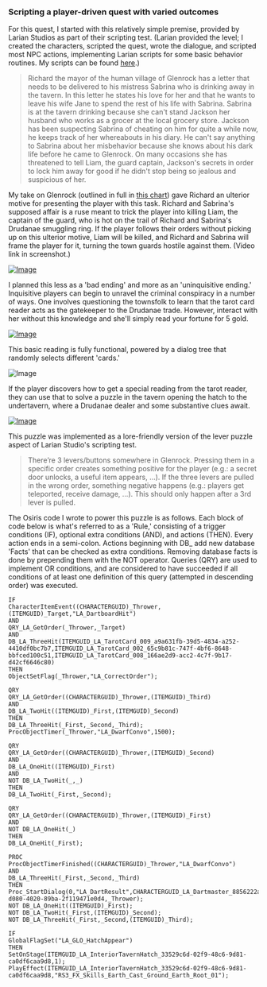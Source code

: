 ### Scripting a player-driven quest with varied outcomes

For this quest, I started with this relatively simple premise, provided by Larian Studios as part of their scripting test. (Larian provided the level; I created the characters, scripted the quest, wrote the dialogue, and scripted most NPC actions, implementing Larian scripts for some basic behavior routines. My scripts can be found [here](https://github.com/spncrptrsn/Data/tree/master/Mods/MoreTalents_54afc9c4-fb0d-3546-1465-4c6b3a0d4d1c/Story/RawFiles/Goals).)

>Richard the mayor of the human village of Glenrock has a letter that needs to be delivered to his mistress Sabrina who is drinking away in the tavern. In this letter he states his love for her and that he wants to leave his wife Jane to spend the rest of his life with Sabrina. Sabrina is at the tavern drinking because she can't stand Jackson her husband who works as a grocer at the local grocery store. Jackson has been suspecting Sabrina of cheating on him for quite a while now, he keeps track of her whereabouts in his diary. He can't say anything to Sabrina about her misbehavior because she knows about his dark life before he came to Glenrock. On many occasions she has threatened to tell Liam, the guard captain, Jackson's secrets in order to lock him away for good if he didn't stop being so jealous and suspicious of her.

My take on Glenrock (outlined in full in [this chart](https://www.lucidchart.com/documents/view/04bf2714-35b7-4376-a7ae-37b7e30ab1db/0#)) gave Richard an ulterior motive for presenting the player with this task. Richard and Sabrina's supposed affair is a ruse meant to trick the player into killing Liam, the captain of the guard, who is hot on the trail of Richard and Sabrina's Drudanae smuggling ring. If the player follows their orders without picking up on this ulterior motive, Liam will be killed, and Richard and Sabrina will frame the player for it, turning the town guards hostile against them. (Video link in screenshot.)

[![Image](https://i.imgur.com/PShGSCj.jpg)](https://youtu.be/h333WE04yDA)

I planned this less as a 'bad ending' and more as an 'uninquisitive ending.' Inquisitive players can begin to unravel the criminal conspiracy in a number of ways. One involves questioning the townsfolk to learn that the tarot card reader acts as the gatekeeper to the Drudanae trade. However, interact with her without this knowledge and she'll simply read your fortune for 5 gold.

[![Image](https://i.imgur.com/u4f2gh5.jpg)](https://youtu.be/xiIFsEYd0Lk)

This basic reading is fully functional, powered by a dialog tree that randomly selects different 'cards.'

![Image](https://i.imgur.com/uBkqs1v.png)

If the player discovers how to get a special reading from the tarot reader, they can use that to solve a puzzle in the tavern opening the hatch to the undertavern, where a Drudanae dealer and some substantive clues await.

[![Image](https://i.imgur.com/3eKaEHo.jpg)](https://www.youtube.com/watch?v=tboJ14PlJnw)

This puzzle was implemented as a lore-friendly version of the lever puzzle aspect of Larian Studio's scripting test.

>There’re 3 levers/buttons somewhere in Glenrock. Pressing them in a specific order creates something positive for the player (e.g.: a secret door unlocks, a useful item appears, ...). If the three levers are pulled in the wrong order, something negative happens (e.g.: players get teleported, receive damage, ...). This should only happen after a 3rd lever is pulled.

The Osiris code I wrote to power this puzzle is as follows. Each block of code below is what's referred to as a 'Rule,' consisting of a trigger conditions (IF), optional extra conditions (AND), and actions (THEN). Every action ends in a semi-colon. Actions beginning with DB_ add new database 'Facts' that can be checked as extra conditions. Removing database facts is done by prepending them with the NOT operator. Queries (QRY) are used to implement OR conditions, and are considered to have succeeded if all conditions of at least one definition of this query (attempted in descending order) was executed.

```
IF 
CharacterItemEvent((CHARACTERGUID)_Thrower,(ITEMGUID)_Target,"LA_DartboardHit")
AND
QRY_LA_GetOrder(_Thrower,_Target)
AND
DB_LA_ThreeHit(ITEMGUID_LA_TarotCard_009_a9a631fb-39d5-4834-a252-4410df0bc7b7,ITEMGUID_LA_TarotCard_002_65c9b81c-747f-4bf6-8648-bbfced100c51,ITEMGUID_LA_TarotCard_008_166ae2d9-acc2-4c7f-9b17-d42cf6646c80)
THEN
ObjectSetFlag(_Thrower,"LA_CorrectOrder");

QRY
QRY_LA_GetOrder((CHARACTERGUID)_Thrower,(ITEMGUID)_Third)
AND
DB_LA_TwoHit((ITEMGUID)_First,(ITEMGUID)_Second)
THEN
DB_LA_ThreeHit(_First,_Second,_Third);
ProcObjectTimer(_Thrower,"LA_DwarfConvo",1500);
 
QRY
QRY_LA_GetOrder((CHARACTERGUID)_Thrower,(ITEMGUID)_Second)
AND
DB_LA_OneHit((ITEMGUID)_First)
AND 
NOT DB_LA_TwoHit(_,_)
THEN
DB_LA_TwoHit(_First,_Second);

QRY
QRY_LA_GetOrder((CHARACTERGUID)_Thrower,(ITEMGUID)_First)
AND
NOT DB_LA_OneHit(_)
THEN
DB_LA_OneHit(_First);

PROC
ProcObjectTimerFinished((CHARACTERGUID)_Thrower,"LA_DwarfConvo")
AND
DB_LA_ThreeHit(_First,_Second,_Third)
THEN
Proc_StartDialog(0,"LA_DartResult",CHARACTERGUID_LA_Dartmaster_8856222a-d080-4020-89ba-2f119471e0d4,_Thrower);
NOT DB_LA_OneHit((ITEMGUID)_First);
NOT DB_LA_TwoHit(_First,(ITEMGUID)_Second);
NOT DB_LA_ThreeHit(_First,_Second,(ITEMGUID)_Third);

IF
GlobalFlagSet("LA_GLO_HatchAppear")
THEN
SetOnStage(ITEMGUID_LA_InteriorTavernHatch_33529c6d-02f9-48c6-9d81-ca0df6caa9d8,1);
PlayEffect(ITEMGUID_LA_InteriorTavernHatch_33529c6d-02f9-48c6-9d81-ca0df6caa9d8,"RS3_FX_Skills_Earth_Cast_Ground_Earth_Root_01");
```
